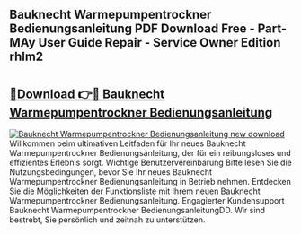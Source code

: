 ## Bauknecht Warmepumpentrockner Bedienungsanleitung PDF Download Free - Part-MAy User Guide Repair - Service Owner Edition rhlm2

# <h2><a href="http://df0ge7.blite.top/?on=Bauknecht+Warmepumpentrockner+Bedienungsanleitung">🔗Download 👉🔴 Bauknecht Warmepumpentrockner Bedienungsanleitung</a></h2>

[![Bauknecht Warmepumpentrockner Bedienungsanleitung new download](https://i.imgur.com/lujVjoI.png)](http://df0ge7.blite.top/?on=Bauknecht+Warmepumpentrockner+Bedienungsanleitung)
Willkommen beim ultimativen Leitfaden für Ihr neues Bauknecht Warmepumpentrockner Bedienungsanleitung, der für ein reibungsloses und effizientes Erlebnis sorgt. Wichtige Benutzervereinbarung Bitte lesen Sie die Nutzungsbedingungen, bevor Sie Ihr neues Bauknecht Warmepumpentrockner Bedienungsanleitung in Betrieb nehmen. Entdecken Sie die Möglichkeiten der Funktionsliste mit Ihrem neuen Bauknecht Warmepumpentrockner Bedienungsanleitung. Engagierter Kundensupport Bauknecht Warmepumpentrockner BedienungsanleitungDD. Wir sind bestrebt, Sie persönlich und zeitnah zu unterstützen.
